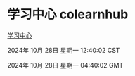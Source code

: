 # 学习中心 colearnhub
[学习中心](http://219.139.197.74:56308/colearnhub/)

2024年 10月 28日 星期一 12:40:02 CST

2024年 10月 28日 星期一 04:40:02 GMT
